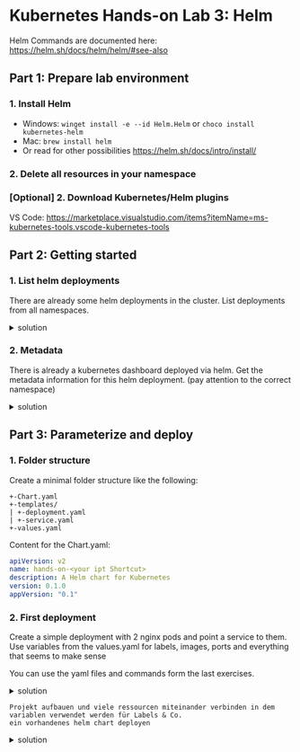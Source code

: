 # Kubernetes Hands-on Lab 3: Helm

Helm Commands are documented here: https://helm.sh/docs/helm/helm/#see-also

## Part 1: Prepare lab environment 

### 1. Install Helm
- Windows: `winget install -e --id Helm.Helm` or `choco install kubernetes-helm` 
- Mac: `brew install helm`
- Or read for other possibilities https://helm.sh/docs/intro/install/


### 2. Delete all resources in your namespace

### [Optional] 2. Download Kubernetes/Helm plugins 
VS Code: https://marketplace.visualstudio.com/items?itemName=ms-kubernetes-tools.vscode-kubernetes-tools


## Part 2: Getting started

### 1. List helm deployments

There are already some helm deployments in the cluster. List deployments from all namespaces.

<details><summary>solution</summary><p>

```bash
helm list -A
```
</p></details>

### 2. Metadata

There is already a kubernetes dashboard deployed via helm. Get the metadata information for this helm deployment. (pay attention to the correct namespace)


<details><summary>solution</summary><p>

```bash
helm get metadata kubernetes-dashboard -n kubernetes-dashboard
```

</p></details>




## Part 3: Parameterize and deploy

### 1. Folder structure

Create a minimal folder structure like the following:

```text
+-Chart.yaml
+-templates/
| +-deployment.yaml
| +-service.yaml
+-values.yaml
```

Content for the Chart.yaml:
```yaml
apiVersion: v2
name: hands-on-<your ipt Shortcut>
description: A Helm chart for Kubernetes
version: 0.1.0
appVersion: "0.1"
```

### 2. First deployment

Create a simple deployment with 2 nginx pods and point a service to them. Use variables from the values.yaml 
for labels, images, ports and everything that seems to make sense

You can use the yaml files and commands form the last exercises. 

<details><summary>solution</summary><p>

Solution can be found in directory [helm-solutions/nginx-chart](..%2Fhelm-solutions%2Fnginx-chart)

```shell
# install the deployment to the cluster
# cd in the correct directory of the Chart.yaml
helm install nginx-<ipt acronym> .
```

</p></details>





```skizze
Projekt aufbauen und viele ressourcen miteinander verbinden in dem variablen verwendet werden für Labels & Co.
ein vorhandenes helm chart deployen
```


<details><summary>solution</summary><p>

```bash
$ <command>
```
</p></details>

